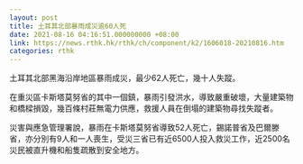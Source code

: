 ```yaml
---
layout: post
title: 土耳其北部暴雨成災逾60人死
date: 2021-08-16 04:16:51.000000000 +08:00
link: https://news.rthk.hk/rthk/ch/component/k2/1606018-20210816.htm
categories: rthk
---
```


土耳其北部黑海沿岸地區暴雨成災，最少62人死亡，幾十人失蹤。

在重災區卡斯塔莫努省的其中一個鎮，暴雨引發洪水，導致嚴重破壞，大量建築物和橋樑損毀，幾百條村莊無電力供應，救援人員在倒塌的建築物尋找失蹤者。

災害與應急管理署說，暴雨在卡斯塔莫努省導致52人死亡，錫諾普省及巴爾滕省，亦分別有9人和一人喪生，受災三省已有近6500人投入救災工作，近2500名災民被直升機和船隻疏散到安全地方。
